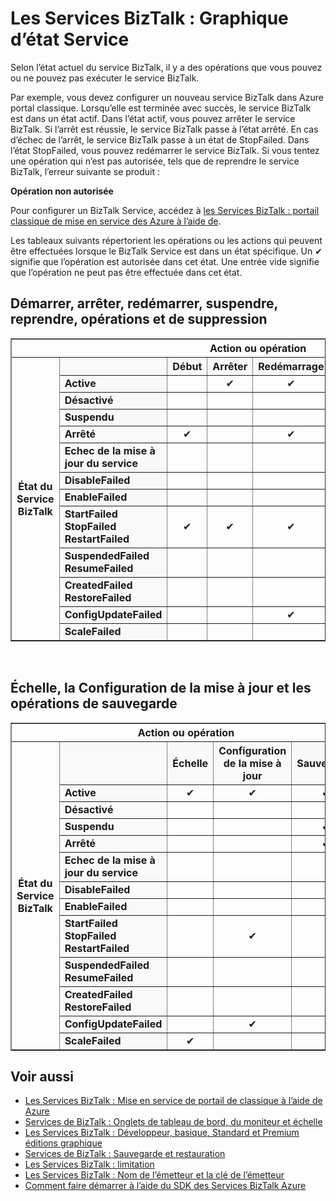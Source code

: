 <properties 
    pageTitle="Tâches autorisées dans différentes régions ou états dans les Services BizTalk | Microsoft Azure" 
    description="Les actions/opérations autorisées dans l’état MABS : arrêter, Démarrer, redémarrer, suspendre, reprendre, supprimer, mettre à l’échelle, mise à jour de la configuration et sauvegarde des" 
    services="biztalk-services" 
    documentationCenter="" 
    authors="MandiOhlinger" 
    manager="erikre" 
    editor=""/>

<tags 
    ms.service="biztalk-services" 
    ms.workload="integration" 
    ms.tgt_pltfrm="na" 
    ms.devlang="na" 
    ms.topic="article" 
    ms.date="08/15/2016" 
    ms.author="mandia"/>



# <a name="biztalk-services-service-state-chart"></a>Les Services BizTalk : Graphique d’état Service
Selon l’état actuel du service BizTalk, il y a des opérations que vous pouvez ou ne pouvez pas exécuter le service BizTalk.

Par exemple, vous devez configurer un nouveau service BizTalk dans Azure portal classique. Lorsqu’elle est terminée avec succès, le service BizTalk est dans un état actif. Dans l’état actif, vous pouvez arrêter le service BizTalk. Si l’arrêt est réussie, le service BizTalk passe à l’état arrêté. En cas d’échec de l’arrêt, le service BizTalk passe à un état de StopFailed. Dans l’état StopFailed, vous pouvez redémarrer le service BizTalk. Si vous tentez une opération qui n’est pas autorisée, tels que de reprendre le service BizTalk, l’erreur suivante se produit :

**Opération non autorisée**

Pour configurer un BizTalk Service, accédez à [les Services BizTalk : portail classique de mise en service des Azure à l’aide de](http://go.microsoft.com/fwlink/p/?LinkID=302280).

Les tableaux suivants répertorient les opérations ou les actions qui peuvent être effectuées lorsque le BizTalk Service est dans un état spécifique. Un ✔ signifie que l’opération est autorisée dans cet état. Une entrée vide signifie que l’opération ne peut pas être effectuée dans cet état.

## <a name="start-stop-restart-suspend-resume-and-delete-operations"></a>Démarrer, arrêter, redémarrer, suspendre, reprendre, opérations et de suppression
<table border="1">
<tr>
        <th colspan="15">Action ou opération</th>
</tr>

<tr>
        <th rowspan="18">État du Service BizTalk</th>
</tr>
<tr bgcolor="FAF9F9">
        <th> </th>
        <th>Début</th>
        <th>Arrêter</th>
        <th>Redémarrage</th>
        <th>Suspendre</th>
        <th>Resume</th>
        <th>Supprimer</th>
</tr>
<tr>
<td bgcolor="FAF9F9"><b>Active</b></td>
<td> </td>
<td><center>✔</center></td>
<td><center>✔</center></td>
<td><center>✔</center></td>
<td> </td>
<td><center>✔</center></td>
</tr>
<tr>
<td bgcolor="FAF9F9"><b>Désactivé</b></td>
<td> </td>
<td> </td>
<td> </td>
<td> </td>
<td> </td>
<td><center>✔</center></td>
</tr>
<tr>
<td bgcolor="FAF9F9"><b>Suspendu</b></td>
<td> </td>
<td> </td>
<td> </td>
<td> </td>
<td><center>✔</center></td>
<td><center>✔</center></td>
</tr>
<tr>
<td bgcolor="FAF9F9"><b>Arrêté</b></td>
<td><center>✔</center></td>
<td> </td>
<td><center>✔</center></td>
<td> </td>
<td> </td>
<td><center>✔</center></td>
</tr>
<tr>
<td bgcolor="FAF9F9"><b>Echec de la mise à jour du service</b></td>
<td> </td>
<td> </td>
<td> </td>
<td> </td>
<td> </td>
<td><center>✔</center></td>
</tr>
<tr>
<td bgcolor="FAF9F9"><b>DisableFailed</b></td>
<td> </td>
<td> </td>
<td> </td>
<td> </td>
<td> </td>
<td><center>✔</center></td>
</tr>
<tr>
<td bgcolor="FAF9F9"><b>EnableFailed</b></td>
<td> </td>
<td> </td>
<td> </td>
<td> </td>
<td> </td>
<td><center>✔</center></td>
</tr>
<tr>
<td bgcolor="FAF9F9"><b>StartFailed<br/>
StopFailed<br/>
RestartFailed</b></td>
<td><center>✔</center></td>
<td><center>✔</center></td>
<td><center>✔</center></td>
<td> </td>
<td> </td>
<td><center>✔</center></td>
</tr>
<tr>
<td bgcolor="FAF9F9"><b>SuspendedFailed<br/>
ResumeFailed</b></td>
<td> </td>
<td> </td>
<td> </td>
<td><center>✔</center></td>
<td><center>✔</center></td>
<td><center>✔</center></td>
</tr>
<tr>
<td bgcolor="FAF9F9"><b>CreatedFailed<br/>
RestoreFailed<br/></b></td>
<td> </td>
<td> </td>
<td> </td>
<td> </td>
<td> </td>
<td><center>✔</center></td>
</tr>
<tr>
<td bgcolor="FAF9F9"><b>ConfigUpdateFailed</b></td>
<td> </td>
<td> </td>
<td><center>✔</center></td>
<td> </td>
<td> </td>
<td><center>✔</center></td>
</tr>
<tr>
<td bgcolor="FAF9F9"><b>ScaleFailed</b></td>
<td> </td>
<td> </td>
<td> </td>
<td> </td>
<td> </td>
<td><center>✔</center></td>
</tr>
</table>
<br/>

## <a name="scale-update-configuration-and-backup-operations"></a>Échelle, la Configuration de la mise à jour et les opérations de sauvegarde
<table border="1">
<tr>
        <th colspan="15">Action ou opération</th>
</tr>

<tr>
        <th rowspan="18">État du Service BizTalk</th>
</tr>
<tr bgcolor="FAF9F9">
        <th> </th>
        <th>Échelle</th>
        <th>Configuration de la mise à jour</th>
        <th>Sauvegarde</th>
</tr>
<tr>
<td bgcolor="FAF9F9"><b>Active</b></td>
<td><center>✔</center></td>
<td><center>✔</center></td>
<td><center>✔</center></td>
</tr>
<tr>
<td bgcolor="FAF9F9"><b>Désactivé</b></td>
<td> </td>
<td> </td>
<td> </td>
</tr>
<tr>
<td bgcolor="FAF9F9"><b>Suspendu</b></td>
<td> </td>
<td> </td>
<td><center>✔</center></td>
</tr>
<tr>
<td bgcolor="FAF9F9"><b>Arrêté</b></td>
<td> </td>
<td> </td>
<td><center>✔</center></td>
</tr>
<tr>
<td bgcolor="FAF9F9"><b>Echec de la mise à jour du service</b></td>
<td> </td>
<td> </td>
<td> </td>
</tr>
<tr>
<td bgcolor="FAF9F9"><b>DisableFailed</b></td>
<td> </td>
<td> </td>
<td> </td>
</tr>
<tr>
<td bgcolor="FAF9F9"><b>EnableFailed</b></td>
<td> </td>
<td> </td>
<td> </td>
</tr>
<tr>
<td bgcolor="FAF9F9"><b>StartFailed<br/>
StopFailed<br/>
RestartFailed</b></td>
<td> </td>
<td><center>✔</center></td>
<td> </td>
</tr>
<tr>
<td bgcolor="FAF9F9"><b>SuspendedFailed<br/>
ResumeFailed</b></td>
<td> </td>
<td> </td>
<td> </td>
</tr>
<tr>
<td bgcolor="FAF9F9"><b>CreatedFailed<br/>
RestoreFailed<br/></b></td>
<td> </td>
<td> </td>
<td> </td>
</tr>
<tr>
<td bgcolor="FAF9F9"><b>ConfigUpdateFailed</b></td>
<td> </td>
<td><center>✔</center></td>
<td> </td>
</tr>
<tr>
<td bgcolor="FAF9F9"><b>ScaleFailed</b></td>
<td><center>✔</center></td>
<td> </td>
<td> </td>
</tr>
</table>

## <a name="see-also"></a>Voir aussi
- [Les Services BizTalk : Mise en service de portail de classique à l’aide de Azure](http://go.microsoft.com/fwlink/p/?LinkID=302280)<br/>
- [Services de BizTalk : Onglets de tableau de bord, du moniteur et échelle](http://go.microsoft.com/fwlink/p/?LinkID=302281)<br/>
- [Les Services BizTalk : Développeur, basique, Standard et Premium éditions graphique](http://go.microsoft.com/fwlink/p/?LinkID=302279)<br/>
- [Services de BizTalk : Sauvegarde et restauration](http://go.microsoft.com/fwlink/p/?LinkID=329873)<br/>
- [Les Services BizTalk : limitation](http://go.microsoft.com/fwlink/p/?LinkID=302282)<br/>
- [Les Services BizTalk : Nom de l’émetteur et la clé de l’émetteur](http://go.microsoft.com/fwlink/p/?LinkID=303941)<br/>
- [Comment faire démarrer à l’aide du SDK des Services BizTalk Azure](http://go.microsoft.com/fwlink/p/?LinkID=302335)


 
